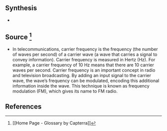 ## Synthesis
- 
## Source [^1]
- In telecommunications, carrier frequency is the frequency (the number of waves per second) of a carrier wave (a wave that carries a signal to convey information). Carrier frequency is measured in Hertz (Hz). For example, a carrier frequency of 10 Hz means that there are 10 carrier waves per second. Carrier frequency is an important concept in radio and television broadcasting. By adding an input signal to the carrier wave, the wave’s frequency can be modulated, encoding this additional information inside the wave. This technique is known as frequency modulation (FM), which gives its name to FM radio.
## References

[^1]: [[Home Page - Glossary by Capterra]]